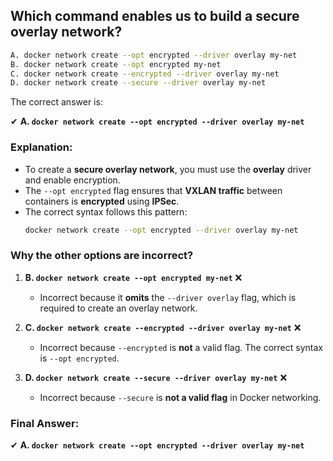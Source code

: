 ## Which command enables us to build a secure overlay network? 
```sh
A. docker network create --opt encrypted --driver overlay my-net 
B. docker network create --opt encrypted my-net 
C. docker network create --encrypted --driver overlay my-net 
D. docker network create --secure --driver overlay my-net
```

The correct answer is:  

✔ **A. `docker network create --opt encrypted --driver overlay my-net`**  

### **Explanation:**  
- To create a **secure overlay network**, you must use the **overlay** driver and enable encryption.  
- The `--opt encrypted` flag ensures that **VXLAN traffic** between containers is **encrypted** using **IPSec**.
- The correct syntax follows this pattern:  
  ```sh
  docker network create --opt encrypted --driver overlay my-net
  ```

### **Why the other options are incorrect?**
1. **B. `docker network create --opt encrypted my-net`** ❌  
   - Incorrect because it **omits** the `--driver overlay` flag, which is required to create an overlay network.

2. **C. `docker network create --encrypted --driver overlay my-net`** ❌  
   - Incorrect because `--encrypted` is **not** a valid flag. The correct syntax is `--opt encrypted`.

3. **D. `docker network create --secure --driver overlay my-net`** ❌  
   - Incorrect because `--secure` is **not a valid flag** in Docker networking.

### **Final Answer:**  
✔ **A. `docker network create --opt encrypted --driver overlay my-net`**
